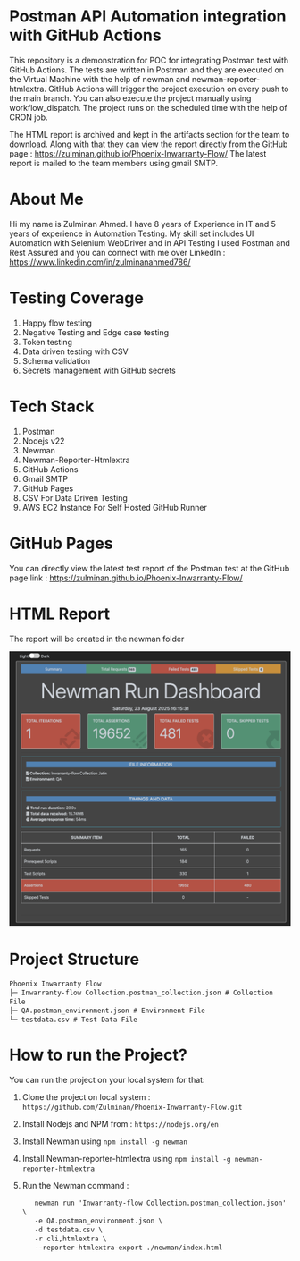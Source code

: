 # Postman API Automation integration with GitHub Actions #

This repository is a demonstration for POC for integrating Postman test with GitHub Actions. The tests are written in Postman and they are executed on the Virtual Machine with the help of newman and newman-reporter-htmlextra.
GitHub Actions will trigger the project execution on every push to the main branch. You can also execute the project manually using workflow_dispatch. The project runs on the scheduled time with the help of CRON job.

The HTML report is archived and kept in the artifacts section for the team to download. Along with that they can view the report directly from the GitHub page : https://zulminan.github.io/Phoenix-Inwarranty-Flow/
The latest report is mailed to the team members using gmail SMTP.

# About Me #
Hi my name is Zulminan Ahmed. I have 8 years of Experience in IT and 5 years of experience in Automation Testing. My skill set includes UI Automation with Selenium WebDriver and in API Testing I used Postman and Rest Assured and you can connect with me over LinkedIn : https://www.linkedin.com/in/zulminanahmed786/

# Testing Coverage #
1. Happy flow testing
2. Negative Testing and Edge case testing
3. Token testing
4. Data driven testing with CSV
5. Schema validation
6. Secrets management with GitHub secrets

# Tech Stack #
1. Postman
2. Nodejs v22
3. Newman
4. Newman-Reporter-Htmlextra
5. GitHub Actions
6. Gmail SMTP
7. GitHub Pages
8. CSV For Data Driven Testing
9. AWS EC2 Instance For Self Hosted GitHub Runner

# GitHub Pages #
You can directly view the latest test report of the Postman test at the GitHub page link : https://zulminan.github.io/Phoenix-Inwarranty-Flow/

# HTML Report #
The report will be created in the newman folder

![Postman Report](https://raw.githubusercontent.com/Zulminan/Phoenix-Inwarranty-Flow/static-content/newman-report.png)

# Project Structure #

```
Phoenix Inwarranty Flow 
├─ Inwarranty-flow Collection.postman_collection.json # Collection File
├─ QA.postman_environment.json # Environment File
└─ testdata.csv # Test Data File
```

# How to run the Project? #
You can run the project on your local system for that:
1. Clone the project on local system : ``` https://github.com/Zulminan/Phoenix-Inwarranty-Flow.git ```
2. Install Nodejs and NPM from : ``` https://nodejs.org/en ```
3. Install Newman using ``` npm install -g newman ```
4. Install Newman-reporter-htmlextra using ``` npm install -g newman-reporter-htmlextra ```
5. Run the Newman command :
        
          
          newman run 'Inwarranty-flow Collection.postman_collection.json' \
          -e QA.postman_environment.json \
          -d testdata.csv \
          -r cli,htmlextra \
          --reporter-htmlextra-export ./newman/index.html
          
        
